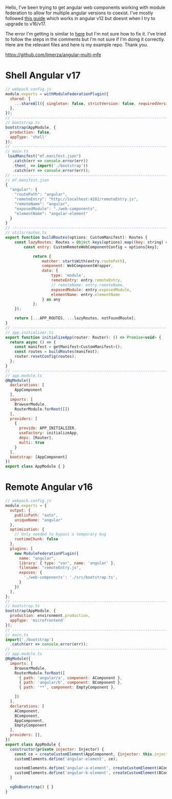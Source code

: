Hello, I've been trying to get angular web components working with module federation to allow for multiple angular versions to coexist. I've mostly followed [this guide](https://www.angulararchitects.io/en/blog/multi-framework-and-version-micro-frontends-with-module-federation-your-4-steps-guide/) which works in angular v12 but doesnt when I try to upgrade to v16/v17.

The error I'm getting is similar to [here](https://github.com/angular-architects/module-federation-plugin/issues/410) but I'm not sure how to fix it. I've tried to follow the steps in the comments but I'm not sure if I'm doing it correctly. Here are the relevant files and here is my example repo. Thank you.

https://github.com/ljmerza/angular-multi-mfe

# Shell Angular v17

```javascript
// webpack.config.js
module.exports = withModuleFederationPlugin({
  shared: {
    ...shareAll({ singleton: false, strictVersion: false, requiredVersion: 'auto' }),
  },
});
// ------------------------------------------------------------------------------
// bootstrap.ts
bootstrap(AppModule, {
  production: false,
  appType: 'shell'
});
// ------------------------------------------------------------------------------
// main.ts
 loadManifest("mf.manifest.json")
   .catch(err => console.error(err))
   .then(_ => import('./bootstrap'))
   .catch(err => console.error(err));
// ------------------------------------------------------------------------------
// mf.manifest.json
{
  "angular": {
    "routePath": "angular",
    "remoteEntry": "http://localhost:4202/remoteEntry.js",
    "remoteName": "angular",
    "exposedModule": "./web-components",
    "elementName": "angular-element"
  }
}
// ------------------------------------------------------------------------------
// utils/routes.ts
export function buildRoutes(options: CustomManifest): Routes {
    const lazyRoutes: Routes = Object.keys(options).map((key: string) => {
        const entry: CustomRemoteWebComponentConfig = options[key];

            return {
                matcher: startsWith(entry.routePath),
                component: WebComponentWrapper,
                data: {
                    type: 'module',
                    remoteEntry: entry.remoteEntry,
                    // remoteName: entry.remoteName,
                    exposedModule: entry.exposedModule,
                    elementName: entry.elementName
                } as any
            };
    });

    return [...APP_ROUTES, ...lazyRoutes, notFoundRoute];
}
// ------------------------------------------------------------------------------
// app.initializer.ts
export function initializeApp(router: Router): () => Promise<void> {
  return async () => {
    const manifest = getManifest<CustomManifest>();
    const routes = buildRoutes(manifest);
    router.resetConfig(routes);
  };
}
// ------------------------------------------------------------------------------
// app.module.ts
@NgModule({
  declarations: [
    AppComponent
  ],
  imports: [
    BrowserModule,
    RouterModule.forRoot([])
  ],
  providers: [
    {
      provide: APP_INITIALIZER,
      useFactory: initializeApp,
      deps: [Router],
      multi: true
    }
  ],
  bootstrap: [AppComponent]
})
export class AppModule { }
```

# Remote Angular v16


```javascript
// webpack.config.js
module.exports = {
  output: {
    publicPath: "auto",
    uniqueName: "angular"
  },
  optimization: {
    // Only needed to bypass a temporary bug
    runtimeChunk: false
  },
  plugins: [
    new ModuleFederationPlugin({
      name: "angular",
      library: { type: "var", name: 'angular' },
      filename: "remoteEntry.js",
      exposes: {
        './web-components': './src/bootstrap.ts',
      }
    })
  ],
};
// ------------------------------------------------------------------------------
// bootstrap.ts
bootstrap(AppModule, {
  production: environment.production,
  appType: 'microfrontend'
});
// ------------------------------------------------------------------------------
// main.ts
import('./bootstrap')
  .catch(err => console.error(err));
// ------------------------------------------------------------------------------
// app.module.ts
@NgModule({
  imports: [
    BrowserModule,
    RouterModule.forRoot([
      { path: 'angular/a', component: AComponent },
      { path: 'angular/b', component: BComponent },
      { path: '**', component: EmptyComponent },

    ])
  ],
  declarations: [
    AComponent,
    BComponent,
    AppComponent,
    EmptyComponent
  ],
  providers: [],
})
export class AppModule { 
  constructor(private injector: Injector) {
    const ce = createCustomElement(AppComponent, {injector: this.injector});
    customElements.define('angular-element', ce);

    customElements.define('angular-a-element', createCustomElement(AComponent, {injector: this.injector}));
    customElements.define('angular-b-element', createCustomElement(BComponent, {injector: this.injector}));
  }

  ngDoBootstrap() { }
}

```

